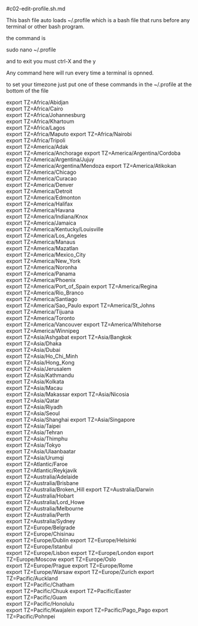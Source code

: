 #c02-edit-profile.sh.md




This bash file auto loads ~/.profile which is a bash file that runs before any terminal or other bash program.

the command is 

sudo nano ~/.profile


and to exit you must ctrl-X and the y


Any command here will run every time a terminal is opnned.



to set your timezone just put one of these commands in the ~/.profile at the bottom of the file



export TZ=Africa/Abidjan	
export TZ=Africa/Cairo	
export TZ=Africa/Johannesburg	
export TZ=Africa/Khartoum	
export TZ=Africa/Lagos	
export TZ=Africa/Maputo	
export TZ=Africa/Nairobi	
export TZ=Africa/Tripoli	
export TZ=America/Adak	
export TZ=America/Anchorage	
export TZ=America/Argentina/Cordoba	
export TZ=America/Argentina/Jujuy	
export TZ=America/Argentina/Mendoza	
export TZ=America/Atikokan	
export TZ=America/Chicago	
export TZ=America/Curacao	
export TZ=America/Denver	
export TZ=America/Detroit	
export TZ=America/Edmonton	
export TZ=America/Halifax	
export TZ=America/Havana	
export TZ=America/Indiana/Knox	
export TZ=America/Jamaica	
export TZ=America/Kentucky/Louisville	
export TZ=America/Los_Angeles	
export TZ=America/Manaus	
export TZ=America/Mazatlan	
export TZ=America/Mexico_City	
export TZ=America/New_York	
export TZ=America/Noronha	
export TZ=America/Panama	
export TZ=America/Phoenix	
export TZ=America/Port_of_Spain	
export TZ=America/Regina	
export TZ=America/Rio_Branco	
export TZ=America/Santiago	
export TZ=America/Sao_Paulo	
export TZ=America/St_Johns	
export TZ=America/Tijuana	
export TZ=America/Toronto	
export TZ=America/Vancouver	
export TZ=America/Whitehorse	
export TZ=America/Winnipeg	
export TZ=Asia/Ashgabat	
export TZ=Asia/Bangkok	
export TZ=Asia/Dhaka	
export TZ=Asia/Dubai	
export TZ=Asia/Ho_Chi_Minh	
export TZ=Asia/Hong_Kong	
export TZ=Asia/Jerusalem	
export TZ=Asia/Kathmandu	
export TZ=Asia/Kolkata	
export TZ=Asia/Macau	
export TZ=Asia/Makassar	
export TZ=Asia/Nicosia	
export TZ=Asia/Qatar	
export TZ=Asia/Riyadh	
export TZ=Asia/Seoul	
export TZ=Asia/Shanghai	
export TZ=Asia/Singapore	
export TZ=Asia/Taipei	
export TZ=Asia/Tehran	
export TZ=Asia/Thimphu	
export TZ=Asia/Tokyo	
export TZ=Asia/Ulaanbaatar	
export TZ=Asia/Urumqi	
export TZ=Atlantic/Faroe	
export TZ=Atlantic/Reykjavik	
export TZ=Australia/Adelaide	
export TZ=Australia/Brisbane	
export TZ=Australia/Broken_Hill	
export TZ=Australia/Darwin	
export TZ=Australia/Hobart	
export TZ=Australia/Lord_Howe	
export TZ=Australia/Melbourne	
export TZ=Australia/Perth	
export TZ=Australia/Sydney	
export TZ=Europe/Belgrade	
export TZ=Europe/Chisinau	
export TZ=Europe/Dublin	
export TZ=Europe/Helsinki	
export TZ=Europe/Istanbul	
export TZ=Europe/Lisbon	
export TZ=Europe/London	
export TZ=Europe/Moscow	
export TZ=Europe/Oslo	
export TZ=Europe/Prague	
export TZ=Europe/Rome	
export TZ=Europe/Warsaw	
export TZ=Europe/Zurich	
export TZ=Pacific/Auckland	
export TZ=Pacific/Chatham	
export TZ=Pacific/Chuuk	
export TZ=Pacific/Easter	
export TZ=Pacific/Guam	
export TZ=Pacific/Honolulu	
export TZ=Pacific/Kwajalein	
export TZ=Pacific/Pago_Pago	
export TZ=Pacific/Pohnpei	


